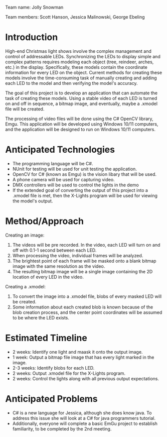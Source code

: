 Team name: Jolly Snowman

Team members: Scott Hanson, Jessica Malinowski, George Ebeling

# Introduction

<!---(In 2-4 paragraphs, describe your project concept)-->
High-end Christmas light shows involve the complex management and control of addressable LEDs. Synchronizing the LEDs to display simple and complex patterns requires modeling each object (tree, reindeer, arches, etc.) in the display. Specifically, these models contain the coordinate information for every LED on the object. Current methods for creating these models involve the time-consuming task of manually creating and adding each LED to the model and then verifying the model's accuracy.

The goal of this project is to develop an application that can automate the task of creating these models. Using a stable video of each LED is turned on and off in sequence, a bitmap image, and eventually, maybe a .xmodel file will be created.

The processing of video files will be done using the C# OpenCV library, Emgu. This application will be developed using Windows 10/11 computers, and the application will be designed to run on Windows 10/11 computers.

# Anticipated Technologies

<!---(What technologies are needed to build this project)-->
* The programming language will be C#.
* NUnit for testing will be used for unit testing the application.
* OpenCV for C# (known as Emgu) is the vision libary that will be used.
* A phone camera will be used for capturing video.
* DMX controllers will be used to control the lights in the demo
* If the extended goal of converting the output of this project into a .xmodel file is met, then the X-Lights program will be used for viewing the model's output.

# Method/Approach

<!---(What is your estimated "plan of attack" for developing this project)--->
Creating an image:

1. The videos will be pre recorded. In the video, each LED will turn on and off with 0.1-1 second between each LED.
2. When processing the video, individual frames will be analyzed.
3. The brightest point of each frame will be masked onto a blank bitmap image with the same resolution as the video.
4. The resulting bitmap image will be a single image containing the 2D location of every LED in the video.

Creating a .xmodel:

1. To convert the image into a .xmodel file, blobs of every masked LED will be created.
2. Some information about each created blob is known because of the blob creation process, and the center point coordinates will be assumed to be where the LED exists.

# Estimated Timeline

<!---(Figure out what your major milestones for this project will be, including how long you anticipate it *may* take to reach that point)--->

* 2 weeks: Identify one light and maask it onto the output image.
* 1 week: Output a bitmap file image that has every light marked in the image.
* 2-3 weeks: Identify blobs for each LED.
* 2 weeks: Output .xmodel file for the X-Lights program.
* 2 weeks: Control the lights along with all previous output expectations.

# Anticipated Problems

* C# is a new language for Jessica, although she does know java. To address this issue she will look at a C# for java programmers tutorial. 
* Additionally, everyone will complete a basic EmGu project to establish familiarity, to be completed by the 2nd meeting. 

